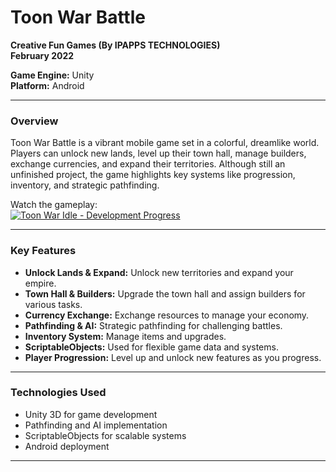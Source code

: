 # Toon War Battle  
**Creative Fun Games (By IPAPPS TECHNOLOGIES)**  
**February 2022**  

**Game Engine:** Unity  
**Platform:** Android

---

### **Overview**

Toon War Battle is a vibrant mobile game set in a colorful, dreamlike world. Players can unlock new lands, level up their town hall, manage builders, exchange currencies, and expand their territories. Although still an unfinished project, the game highlights key systems like progression, inventory, and strategic pathfinding.

Watch the gameplay:  
[![Toon War Idle - Development Progress](https://img.youtube.com/vi/Zi5whzlNO-M/0.jpg)](https://youtu.be/Zi5whzlNO-M)

---

### **Key Features**

- **Unlock Lands & Expand:** Unlock new territories and expand your empire.
- **Town Hall & Builders:** Upgrade the town hall and assign builders for various tasks.
- **Currency Exchange:** Exchange resources to manage your economy.
- **Pathfinding & AI:** Strategic pathfinding for challenging battles.
- **Inventory System:** Manage items and upgrades.
- **ScriptableObjects:** Used for flexible game data and systems.
- **Player Progression:** Level up and unlock new features as you progress.

---

### **Technologies Used**
- Unity 3D for game development
- Pathfinding and AI implementation
- ScriptableObjects for scalable systems
- Android deployment

---